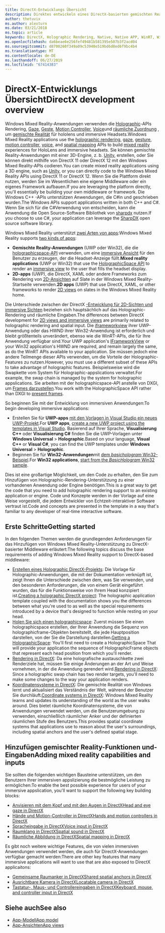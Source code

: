 ```yaml
---
title: DirectX-Entwicklungs Übersicht
description: Direktes entwickeln eines DirectX-basierten gemischten Reality-Moduls mit den Windows Mixed Reality-APIs.
author: thetuvix
ms.author: alexturn
ms.date: 03/21/2018
ms.topic: article
keywords: DirectX, Holographic Rendering, Native, Native APP, WinRT, WinRT-APP, Plattform-APIs, benutzerdefinierte Engine, Middleware
ms.openlocfilehash: da6beae6e256fef49481b581395e507b3f2acd04
ms.sourcegitcommit: d8700260f349a09c53948e519bd6d8ed6f9bc4b4
ms.translationtype: MT
ms.contentlocale: de-DE
ms.lasthandoff: 06/27/2019
ms.locfileid: "67414383"
---
```

# <a name="directx-development-overview"></a><span data-ttu-id="4308f-104">DirectX-Entwicklungs Übersicht</span><span class="sxs-lookup"><span data-stu-id="4308f-104">DirectX development overview</span></span>


<span data-ttu-id="4308f-105">Windows Mixed Reality-Anwendungen verwenden die [Holographic](rendering.md)-APIs Rendering, [Gaze](gaze.md), [Geste](gestures.md), [Motion Controller](motion-controllers.md), [Voice](voice-input.md)und [räumliche Zuordnung](spatial-mapping.md) , um [gemischte Realität](mixed-reality.md) für hololens und immersive Headsets.</span><span class="sxs-lookup"><span data-stu-id="4308f-105">Windows Mixed Reality applications use the [holographic rendering](rendering.md), [gaze](gaze.md), [gesture](gestures.md), [motion controller](motion-controllers.md), [voice](voice-input.md), and [spatial mapping](spatial-mapping.md) APIs to build [mixed reality](mixed-reality.md) experiences for HoloLens and immersive headsets.</span></span> <span data-ttu-id="4308f-106">Sie können gemischte Reality-Anwendungen mit einer 3D-Engine, z. b. [Unity](unity-development-overview.md), erstellen, oder Sie können direkt mithilfe von DirectX 11 oder DirectX 12 mit den Windows Mixed Reality-APIs codieren.</span><span class="sxs-lookup"><span data-stu-id="4308f-106">You can create mixed reality applications using a 3D engine, such as [Unity](unity-development-overview.md), or you can directly code to the Windows Mixed Reality APIs using DirectX 11 or DirectX 12.</span></span> <span data-ttu-id="4308f-107">Wenn Sie die Plattform direkt nutzen, werden Sie im Wesentlichen eine eigene Middleware oder ein eigenes Framework aufbauen.</span><span class="sxs-lookup"><span data-stu-id="4308f-107">If you are leveraging the platform directly, you'll essentially be building your own middleware or framework.</span></span> <span data-ttu-id="4308f-108">Die Windows C++ -APIs unterstützen Anwendungen, die C#in und geschrieben wurden.</span><span class="sxs-lookup"><span data-stu-id="4308f-108">The Windows APIs support applications written in both C++ and C#.</span></span> <span data-ttu-id="4308f-109">Wenn Sie sich für die C#Verwendung von entscheiden, kann die Anwendung die Open Source-Software Bibliothek von [sharpdx](http://sharpdx.org/) nutzen.</span><span class="sxs-lookup"><span data-stu-id="4308f-109">If you choose to use C#, your application can leverage the [SharpDX](http://sharpdx.org/) open source software library.</span></span>


<span data-ttu-id="4308f-110">Windows Mixed Reality unterstützt [zwei Arten von apps](app-views.md):</span><span class="sxs-lookup"><span data-stu-id="4308f-110">Windows Mixed Reality supports [two kinds of apps](app-views.md):</span></span>
* <span data-ttu-id="4308f-111">**Gemischte Reality-Anwendungen** (UWP oder Win32), die die [holographicspace-API](getting-a-holographicspace.md) verwenden, um eine [immersive Ansicht](app-views.md) für den Benutzer zu erzeugen, der die Headset-Anzeige füllt.</span><span class="sxs-lookup"><span data-stu-id="4308f-111">**Mixed reality applications** (UWP or Win32) that use the [HolographicSpace API](getting-a-holographicspace.md) to render an [immersive view](app-views.md) to the user that fills the headset display.</span></span>
* <span data-ttu-id="4308f-112">**2D-apps** (UWP), die DirectX, XAML oder andere Frameworks zum Rendering von [2D-Ansichten](app-views.md#2d-views) auf Slate in der Windows Mixed Reality-Startseite verwenden.</span><span class="sxs-lookup"><span data-stu-id="4308f-112">**2D apps** (UWP) that use DirectX, XAML, or other frameworks to render [2D views](app-views.md#2d-views) on slates in the Windows Mixed Reality home.</span></span>


<span data-ttu-id="4308f-113">Die Unterschiede zwischen der DirectX [-Entwicklung für 2D-Sichten und immersive Sichten](app-views.md) beziehen sich hauptsächlich auf das Holographic-Rendering und räumliche Eingaben.</span><span class="sxs-lookup"><span data-stu-id="4308f-113">The differences between DirectX development for [2D views and immersive views](app-views.md) are primarily related to holographic rendering and spatial input.</span></span> <span data-ttu-id="4308f-114">Die [iframeworkview](https://msdn.microsoft.com/library/windows/apps/windows.applicationmodel.core.iframeworkview.aspx) ihrer UWP-Anwendung oder das HWND ihrer Win32-Anwendung ist erforderlich und bleibt größtenteils unverändert, ebenso wie die WinRT-APIs, die für Ihre Anwendung verfügbar sind.</span><span class="sxs-lookup"><span data-stu-id="4308f-114">Your UWP application's [IFrameworkView](https://msdn.microsoft.com/library/windows/apps/windows.applicationmodel.core.iframeworkview.aspx) or your Win32 application's HWND are required, and remain largely the same, as do the WinRT APIs available to your application.</span></span> <span data-ttu-id="4308f-115">Sie müssen jedoch eine andere Teilmenge dieser APIs verwenden, um die Vorteile der Holographic-Features zu nutzen.</span><span class="sxs-lookup"><span data-stu-id="4308f-115">However, you must use a different subset of these APIs to take advantage of holographic features.</span></span> <span data-ttu-id="4308f-116">Beispielsweise wird die Swapkette vom System für Holographic-appslications verwaltet.</span><span class="sxs-lookup"><span data-stu-id="4308f-116">For example, the swap chain is managed by the system for holographic appslications.</span></span> <span data-ttu-id="4308f-117">Sie arbeiten mit der holographicspace-API anstelle von DXGI, um [Frames darzustellen](rendering-in-directx.md).</span><span class="sxs-lookup"><span data-stu-id="4308f-117">You work with the HolographicSpace API rather than DXGI to [present frames](rendering-in-directx.md).</span></span>

<span data-ttu-id="4308f-118">So beginnen Sie mit der Entwicklung von immersiven Anwendungen:</span><span class="sxs-lookup"><span data-stu-id="4308f-118">To begin developing immersive applications:</span></span>
* <span data-ttu-id="4308f-119">Erstellen Sie für **UWP-apps** [mit den Vorlagen in Visual Studio ein neues UWP-Projekt](creating-a-holographic-directx-project.md).</span><span class="sxs-lookup"><span data-stu-id="4308f-119">For **UWP apps**, [create a new UWP project using the templates in Visual Studio](creating-a-holographic-directx-project.md).</span></span> <span data-ttu-id="4308f-120">Basierend auf Ihrer Sprache, **Visualisierung C++**  oder **Visualisierung C#** finden Sie die UWP-Vorlagen unter **Windows Universal** > **Holographic**.</span><span class="sxs-lookup"><span data-stu-id="4308f-120">Based on your language, **Visual C++** or **Visual C#**, you can find the UWP templates under **Windows Universal** > **Holographic**.</span></span>
* <span data-ttu-id="4308f-121">Beginnen Sie für **Win32-Anwendungen**mit [dem *basichologram* Win32-Beispiel](creating-a-holographic-directx-project.md#creating-a-win32-project).</span><span class="sxs-lookup"><span data-stu-id="4308f-121">For **Win32 applications**, [start from the *BasicHologram* Win32 sample](creating-a-holographic-directx-project.md#creating-a-win32-project).</span></span>

<span data-ttu-id="4308f-122">Dies ist eine großartige Möglichkeit, um den Code zu erhalten, den Sie zum Hinzufügen von Holographic-Rendering-Unterstützung zu einer vorhandenen Anwendung oder Engine benötigen.</span><span class="sxs-lookup"><span data-stu-id="4308f-122">This is a great way to get the code that you need to add holographic rendering support to an existing application or engine.</span></span> <span data-ttu-id="4308f-123">Code und Konzepte werden in der Vorlage auf eine Weise vorgestellt, die jedem Entwickler von Echtzeit-interaktiver Software vertraut ist.</span><span class="sxs-lookup"><span data-stu-id="4308f-123">Code and concepts are presented in the template in a way that's familiar to any developer of real-time interactive software.</span></span>


## <a name="getting-started"></a><span data-ttu-id="4308f-124">Erste Schritte</span><span class="sxs-lookup"><span data-stu-id="4308f-124">Getting started</span></span>

<span data-ttu-id="4308f-125">In den folgenden Themen werden die grundlegenden Anforderungen für das Hinzufügen von Windows Mixed Reality-Unterstützung zu DirectX-basierter Middleware erläutert:</span><span class="sxs-lookup"><span data-stu-id="4308f-125">The following topics discuss the base requirements of adding Windows Mixed Reality support to DirectX-based middleware:</span></span>

* <span data-ttu-id="4308f-126">[Erstellen eines Holographic DirectX-Projekts](creating-a-holographic-directx-project.md): Die Vorlage für Holographic-Anwendungen, die mit der Dokumentation verknüpft ist, zeigt Ihnen die Unterschiede zwischen dem, was Sie verwenden, und den besonderen Anforderungen, die von einem Gerät eingeführt wurden, das für die Funktionsweise von Ihrem Head konzipiert ist.</span><span class="sxs-lookup"><span data-stu-id="4308f-126">[Creating a holographic DirectX project](creating-a-holographic-directx-project.md): The holographic application template coupled with the documentation shows you the differences between what you're used to as well as the special requirements introduced by a device that's designed to function while resting on your head.</span></span>
* <span data-ttu-id="4308f-127">[Holen Sie sich einen holographicspace](getting-a-holographicspace.md): Zuerst müssen Sie einen holographicspace erstellen, der Ihrer Anwendung die Sequenz von holographicframe-Objekten bereitstellt, die jede Hauptposition darstellen, von der Sie die Darstellung darstellen.</span><span class="sxs-lookup"><span data-stu-id="4308f-127">[Getting a HolographicSpace](getting-a-holographicspace.md): You'll first need to create a HolographicSpace That will provide your application the sequence of HolographicFrame objects that represent each head position from which you'll render.</span></span>
* <span data-ttu-id="4308f-128">[Rendering in DirectX](rendering-in-directx.md): Da eine holografische austauschkette zwei Renderziele hat, müssen Sie einige Änderungen an der Art und Weise vornehmen, in der die Anwendung gerendert wird.</span><span class="sxs-lookup"><span data-stu-id="4308f-128">[Rendering in DirectX](rendering-in-directx.md): Since a holographic swap chain has two render targets, you'll need to make some changes to the way your application renders.</span></span>
* <span data-ttu-id="4308f-129">[Koordinatensysteme in DirectX](coordinate-systems-in-directx.md): Die gemischte Realität von Windows lernt und aktualisiert das Verständnis der Welt, während der Benutzer Sie durchläuft.</span><span class="sxs-lookup"><span data-stu-id="4308f-129">[Coordinate systems in DirectX](coordinate-systems-in-directx.md): Windows Mixed Reality learns and updates its understanding of the world as the user walks around.</span></span> <span data-ttu-id="4308f-130">Dies bietet räumliche Koordinatensysteme, die von Anwendungen verwendet werden, um die Benutzerumgebung zu verwenden, einschließlich räumlicher Anker und der definierten räumlichen Stufe des Benutzers.</span><span class="sxs-lookup"><span data-stu-id="4308f-130">This provides spatial coordinate systems that applications use to reason about the user's surroundings, including spatial anchors and the user's defined spatial stage.</span></span>

## <a name="adding-mixed-reality-capabilities-and-inputs"></a><span data-ttu-id="4308f-131">Hinzufügen gemischter Reality-Funktionen und-Eingaben</span><span class="sxs-lookup"><span data-stu-id="4308f-131">Adding mixed reality capabilities and inputs</span></span>

<span data-ttu-id="4308f-132">Sie sollten die folgenden wichtigen Bausteine unterstützen, um den Benutzern Ihrer immersiven appslizierung die bestmögliche Leistung zu ermöglichen:</span><span class="sxs-lookup"><span data-stu-id="4308f-132">To enable the best possible experience for users of your immersive appslication, you'll want to support the following key building blocks:</span></span>

* [<span data-ttu-id="4308f-133">Anvisieren mit dem Kopf und mit den Augen in DirectX</span><span class="sxs-lookup"><span data-stu-id="4308f-133">Head and eye gaze in DirectX</span></span>](gaze-in-directx.md)
* [<span data-ttu-id="4308f-134">Hände und Motion-Controller in DirectX</span><span class="sxs-lookup"><span data-stu-id="4308f-134">Hands and motion controllers in DirectX</span></span>](hands-and-motion-controllers-in-directx.md)
* [<span data-ttu-id="4308f-135">Spracheingabe in DirectX</span><span class="sxs-lookup"><span data-stu-id="4308f-135">Voice input in DirectX</span></span>](voice-input-in-directx.md)
* [<span data-ttu-id="4308f-136">Raumklang in DirectX</span><span class="sxs-lookup"><span data-stu-id="4308f-136">Spatial sound in DirectX</span></span>](spatial-sound-in-directx.md)
* [<span data-ttu-id="4308f-137">Räumliche Abbildung in DirectX</span><span class="sxs-lookup"><span data-stu-id="4308f-137">Spatial mapping in DirectX</span></span>](spatial-mapping-in-directx.md)


<span data-ttu-id="4308f-138">Es gibt noch weitere wichtige Features, die von vielen immersiven Anwendungen verwendet werden, die auch für DirectX-Anwendungen verfügbar gemacht werden:</span><span class="sxs-lookup"><span data-stu-id="4308f-138">There are other key features that many immersive applications will want to use that are also exposed to DirectX applicaitons:</span></span>

* [<span data-ttu-id="4308f-139">Gemeinsame Raumanker in DirectX</span><span class="sxs-lookup"><span data-stu-id="4308f-139">Shared spatial anchors in DirectX</span></span>](shared-spatial-anchors-in-directx.md)
* [<span data-ttu-id="4308f-140">Ausrichtbare Kamera in DirectX</span><span class="sxs-lookup"><span data-stu-id="4308f-140">Locatable camera in DirectX</span></span>](locatable-camera-in-directx.md)
* [<span data-ttu-id="4308f-141">Tastatur-, Maus- und Controllereingaben in DirectX</span><span class="sxs-lookup"><span data-stu-id="4308f-141">Keyboard, mouse, and controller input in DirectX</span></span>](keyboard,-mouse,-and-controller-input-in-directx.md)

## <a name="see-also"></a><span data-ttu-id="4308f-142">Siehe auch</span><span class="sxs-lookup"><span data-stu-id="4308f-142">See also</span></span>
* [<span data-ttu-id="4308f-143">App-Modell</span><span class="sxs-lookup"><span data-stu-id="4308f-143">App model</span></span>](app-model.md)
* [<span data-ttu-id="4308f-144">App-Ansichten</span><span class="sxs-lookup"><span data-stu-id="4308f-144">App views</span></span>](app-views.md)
